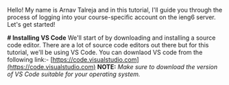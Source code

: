Hello! My name is Arnav Talreja and in this tutorial, I'll guide you through the process of logging into your course-specific account on the ieng6 server.
Let's get started!

**# Installing VS Code**
We'll start of by downloading and installing a source code editor. There are a lot of source code editors out there but for this tutorial, we'll be using VS Code.
You can downlaod VS code from the following link:-
[https://code.visualstudio.com](https://code.visualstudio.com)
**NOTE:** *Make sure to download the version of VS Code suitable for your operating system.*

